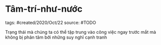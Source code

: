 # Tâm-trí-như-nước

tags: #created/2020/Oct/22
source: #TODO

Trạng thái mà chúng ta có thể tập trung vào công việc ngay trước mắt mà không bị phân tâm bởi những suy nghĩ cạnh tranh